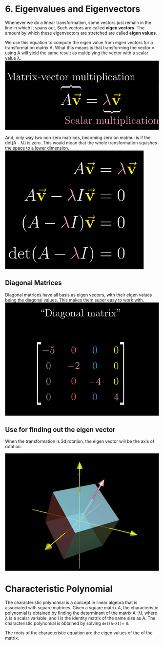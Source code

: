 # 6. Eigenvalues and Eigenvectors

Whenever we do a linear transformation, some vectors just remain in the line in which it spans out. Such vectors are called **eigen vectors**. The amount by which these eigenvectors are stretched are called **eigen values**.

We use this equation to compute the eigen value from eigen vectors for a transformation matrix A.
What this means is that transforming the vector v using A will yield the same result as multiplying the vector with a scalar value λ.
![Alt text](<Screenshot from 2023-12-24 11-48-20.png>)

And, only way two non zero matrices, becoming zero on matmul is if the det(A - λI) is zero. This would mean that the whole transformation squishes the space to a lower dimension.
![Alt text](<Screenshot from 2023-12-24 11-55-37.png>)

## Diagonal Matrices
Diagonal matrices have all basis as eigen vectors, with their eigen values being the diagonal values. This makes them super easy to work with.
![Alt text](<Screenshot from 2023-12-24 12-07-28.png>)

## Use for finding out the eigen vector
When the transformation is 3d rotation, the eigen vector will be the axis of rotation.

![Alt text](<Screenshot from 2023-12-24 11-45-21.png>)

# Characteristic Polynomial
The characteristic polynomial is a concept in linear algebra that is associated with square matrices. Given a square matrix A, the characteristic polynomial is obtained by finding the determinant of the matrix A−λI, where λ is a scalar variable, and I is the identity matrix of the same size as A. The characteristic polynomial is obtained by solving `det(A−λI)= 0`.

The roots of the characteristic equation are the eigen values of the of the matrix. 
